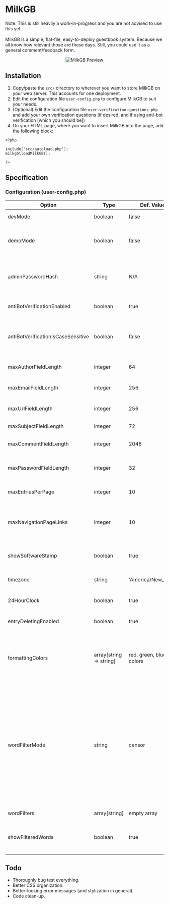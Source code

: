 # MilkGB
Note: This is still heavily a work-in-progress and you are not advised to use this yet.<br><br>
MilkGB is a simple, flat-file, easy-to-deploy guestbook system. Because we all know how relevant those are these days. Still, you could use it as a general comment/feedback form.
<p align="center"><img src="https://raw.githubusercontent.com/kevinmaddox/milkgb/main/images/img01.png" alt="MilkGB Preview"/></p>

## Installation
1. Copy/paste the `src/` directory to wherever you want to store MilkGB on your web server. This accounts for one deployment.
1. Edit the configuration file `user-config.php` to configure MilkGB to suit your needs.
1. (Optional) Edit the configuration file `user-verification-questions.php` and add your own verification questions (if desired, and if using anti-bot verification [which you should be])
1. On your HTML page, where you want to insert MilkGB into the page, add the following block:
```
<?php

include('src/autoload.php');
milkgb\loadMilkGB();

?>
```
## Specification
### Configuration (user-config.php)
| Option | Type | Def. Value | Description |
| --- | --- | --- | --- |
| devMode | boolean | false | Enables error details. Set to false when ready to deploy. |
| demoMode | boolean | false | Disables posting so that the core board functionality can be shown off without having to worry about needing to moderate it. |
| adminPasswordHash | string | N/A | The global password used for deleting any posts. Store as previously-hashed value generated via `password_hash("your_pass", PASSWORD_DEFAULT)`. |
| antiBotVerificationEnabled | boolean | true | Forces user to fill out a verification question when posting. |
| antiBotVerificationIsCaseSensitive | boolean | false | If enabled, case sensitivity will matter when user fills out an answer ("APPLE" will NOT work if answer is "apple"). Recommended to be false. |
| maxAuthorFieldLength | integer | 64 | The maximum character length for the poster's name. |
| maxEmailFieldLength | integer | 256 | The maximum character length for the poster's e-mail address. |
| maxUrlFieldLength | integer | 256 | The maximum character length for the poster's website URL. |
| maxSubjectFieldLength | integer | 72 | The maximum character length for the post subject. |
| maxCommentFieldLength | integer | 2048 | The maximum character length for the post message/content. |
| maxPasswordFieldLength | integer | 32 | The maximum character length for the post password (used for deletion by user). |
| maxEntriesPerPage | integer | 10 | The maximum number of posts to show on a single page. |
| maxNavigationPageLinks | integer | 10 | How many page links should be displayed at one time in the page navigation bar. Prevents excessively-long navigation bars in populated guestbooks. |
| showSoftwareStamp | boolean | true | Displays a software watermark at the bottom of the page (`Running milkGB ver x.xx`). |
| timezone | string | 'America/New_York' | The server's timezone. This should be a PHP-supported timezone string. |
| 24HourClock | boolean | true | Whether the post time should be in `01:00-12:00 AM/PM` or `00:00-23:00`. |
| entryDeletingEnabled | boolean | true | Allows users to delete their posts via a password set when creating the post. |
| formattingColors | array[string => string] | red, green, blue colors | Formatting colors the user can use in their post message. The key is the color name that appears to the user and the value is the actual color used in the message (e.g. `'red' => '#ff0000'`). |
| wordFilterMode | string | censor | What kind of wordfiltering should be used in comments. Choices are `censor`, `error`, or `mislead`. `censor` will replace words with asterisks, `error` will tell the user there was a filtered word when attempting to post, and `mislead` will throw an error when the user attempts to post, but won't tell them the reason, hopefully causing them to move on from the site (used to potentially filter out abusive/worthless posters). If you don't want to filter any words, simply don't add any in `wordFilters`. |
| wordFilters | array[string] | empty array | Which words should be filtered in post comments. |
| showFilteredWords | boolean | true | Whether the user should be notified which words were filtered when `wordFilterMode` is set to `error`. |
## Todo
* Thoroughly bug test everything.
* Better CSS organization.
* Better-looking error messages (and stylization in general).
* Code clean-up.